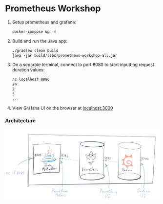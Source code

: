 # Prometheus Workshop

1. Setup prometheus and grafana:
    ```bash
    docker-compose up -d
    ```

2. Build and run the Java app:
   ```shell
   ./gradlew clean build
   java -jar build/libs/prometheus-workshop-all.jar
   ```

3. On a separate terminal, connect to port 8080 to start inputting request duration values:
   ```shell
   nc localhost 8080
   24
   2
   5
   ...
   ```

4. View Grafana UI on the browser at [localhost:3000](http://localhost:3000)

### Architecture

![Architecture](https://github.com/krunalvora/prometheus-workshop/blob/images/images/prometheus-workshop.jpg)

